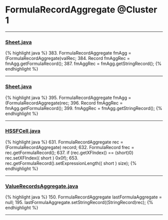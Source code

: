 # FormulaRecordAggregate @Cluster 1

***

### [Sheet.java](https://searchcode.com/codesearch/view/15642365/)
{% highlight java %}
383. FormulaRecordAggregate fmAgg = (FormulaRecordAggregate)valRec;
384. Record fmAggRec = fmAgg.getFormulaRecord();
387. fmAggRec =   fmAgg.getStringRecord();
{% endhighlight %}

***

### [Sheet.java](https://searchcode.com/codesearch/view/15642365/)
{% highlight java %}
395. FormulaRecordAggregate fmAgg = (FormulaRecordAggregate)rec;
396. Record fmAggRec = fmAgg.getFormulaRecord();
399. fmAggRec =   fmAgg.getStringRecord();
{% endhighlight %}

***

### [HSSFCell.java](https://searchcode.com/codesearch/view/15642303/)
{% highlight java %}
631. FormulaRecordAggregate rec = (FormulaRecordAggregate) record;
632. FormulaRecord frec = rec.getFormulaRecord();
637. if (rec.getXFIndex() == (short)0) rec.setXFIndex(( short ) 0x0f);
653. rec.getFormulaRecord().setExpressionLength(( short ) size);
{% endhighlight %}

***

### [ValueRecordsAggregate.java](https://searchcode.com/codesearch/view/15642593/)
{% highlight java %}
150. FormulaRecordAggregate lastFormulaAggregate = null;
195.         lastFormulaAggregate.setStringRecord((StringRecord)rec);
{% endhighlight %}

***

